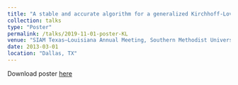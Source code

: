 ```yaml
---
title: "A stable and accurate algorithm for a generalized Kirchhoff-Love plate model"
collection: talks
type: "Poster"
permalink: /talks/2019-11-01-poster-KL
venue: "SIAM Texas–Louisiana Annual Meeting, Southern Methodist University"
date: 2013-03-01
location: "Dallas, TX"
---
```


Download poster [here](http://duongnguyen1601.github.io/files/posterSIAMTXLA.pdf)
